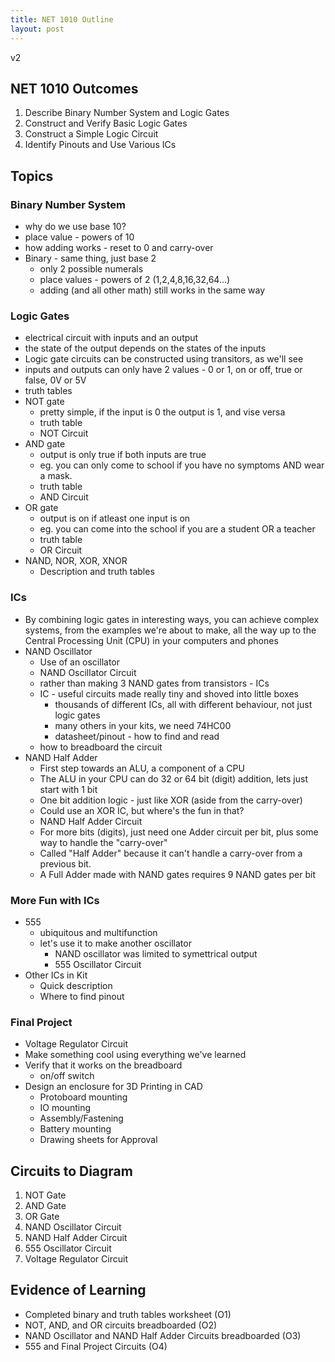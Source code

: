```yaml
---
title: NET 1010 Outline
layout: post
---
```


v2

## NET 1010 Outcomes
1. Describe Binary Number System and Logic Gates
2. Construct and Verify Basic Logic Gates
3. Construct a Simple Logic Circuit
4. Identify Pinouts and Use Various ICs

## Topics
### Binary Number System
* why do we use base 10?
* place value - powers of 10
* how adding works - reset to 0 and carry-over
* Binary - same thing, just base 2
  * only 2 possible numerals
  * place values - powers of 2 (1,2,4,8,16,32,64...)
  * adding (and all other math) still works in the same way

### Logic Gates
* electrical circuit with inputs and an output
* the state of the output depends on the states of the inputs
* Logic gate circuits can be constructed using transitors, as we'll see
* inputs and outputs can only have 2 values - 0 or 1, on or off, true or false, 0V or 5V
* truth tables
* NOT gate
  * pretty simple, if the input is 0 the output is 1, and vise versa
  * truth table
  * NOT Circuit
* AND gate
  * output is only true if both inputs are true
  * eg. you can only come to school if you have no symptoms AND wear a mask. 
  * truth table
  * AND Circuit
* OR gate
  * output is on if atleast one input is on
  * eg. you can come into the school if you are a student OR a teacher
  * truth table
  * OR Circuit
* NAND, NOR, XOR, XNOR
  * Description and truth tables

### ICs
  * By combining logic gates in interesting ways, you can achieve complex systems, from the examples we're about to make, all the way up to the Central Processing Unit (CPU) in your computers and phones
  * NAND Oscillator
    * Use of an oscillator
    * NAND Oscillator Circuit
    * rather than making 3 NAND gates from transistors - ICs
    * IC - useful circuits made really tiny and shoved into little boxes
      * thousands of different ICs, all with different behaviour, not just logic gates
      * many others in your kits, we need 74HC00
      * datasheet/pinout - how to find and read
     * how to breadboard the circuit
   * NAND Half Adder
     *  First step towards an ALU, a component of a CPU
     *  The ALU in your CPU can do 32 or 64 bit (digit) addition, lets just start with 1 bit
     * One bit addition logic - just like XOR (aside from the carry-over)
     * Could use an XOR IC, but where's the fun in that?
     * NAND Half Adder Circuit
     * For more bits (digits), just need one Adder circuit per bit, plus some way to handle the "carry-over" 
     * Called "Half Adder" because it can't handle a carry-over from a previous bit.
     * A Full Adder made with NAND gates requires 9 NAND gates per bit
  
### More Fun with ICs
* 555
  * ubiquitous and multifunction
  * let's use it to make another oscillator
    * NAND oscillator was limited to symettrical output
    * 555 Oscillator Circuit
* Other ICs in Kit
  * Quick description
  * Where to find pinout

### Final Project
   * Voltage Regulator Circuit
   * Make something cool using everything we've learned
   * Verify that it works on the breadboard
     * on/off switch
   * Design an enclosure for 3D Printing in CAD
     * Protoboard mounting
     * IO mounting
     * Assembly/Fastening
     * Battery mounting
     * Drawing sheets for Approval

## Circuits to Diagram
1. NOT Gate
2. AND Gate
3. OR Gate
4. NAND Oscillator Circuit
5. NAND Half Adder Circuit
6. 555 Oscillator Circuit
7. Voltage Regulator Circuit

## Evidence of Learning
* Completed binary and truth tables worksheet (O1)
* NOT, AND, and OR circuits breadboarded (O2)
* NAND Oscillator and NAND Half Adder Circuits breadboarded (O3)
* 555 and Final Project Circuits (O4)
